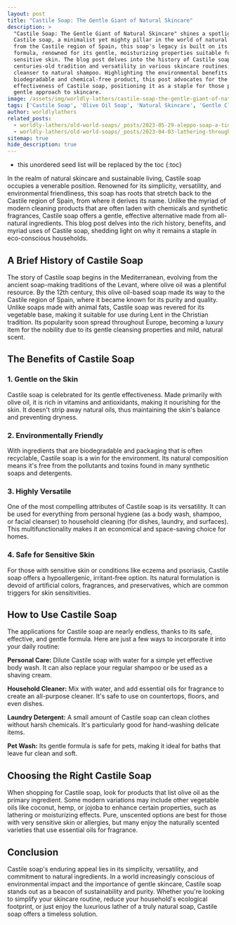 ```yaml
---
layout: post
title: "Castile Soap: The Gentle Giant of Natural Skincare"
description: >
  "Castile Soap: The Gentle Giant of Natural Skincare" shines a spotlight on the venerable
  Castile soap, a minimalist yet mighty pillar in the world of natural skincare. Originating
  from the Castile region of Spain, this soap's legacy is built on its pure, olive oil-based
  formula, renowned for its gentle, moisturizing properties suitable for even the most
  sensitive skin. The blog post delves into the history of Castile soap, celebrating its
  centuries-old tradition and versatility in various skincare routines, from soothing
  cleanser to natural shampoo. Highlighting the environmental benefits of using a
  biodegradable and chemical-free product, this post advocates for the simplicity and
  effectiveness of Castile soap, positioning it as a staple for those pursuing a sustainable,
  gentle approach to skincare.
image: /assets/img/worldly-lathers/castile-soap-the-gentle-giant-of-natural-skincare.jpg
tags: ['Castile Soap', 'Olive Oil Soap', 'Natural Skincare', 'Gentle Cleanser', 'Sensitive Skin', 'Environmentally Friendly']
author: worldlylathers
related_posts:
  - worldly-lathers/old-world-soaps/_posts/2023-05-29-aleppo-soap-a-timeless-treasure-of-skincare.md
  - worldly-lathers/old-world-soaps/_posts/2023-04-03-lathering-through-history-the-timeless-allure-of-old-world-soaps.md
sitemap: true
hide_description: true
---
```


* this unordered seed list will be replaced by the toc
{:toc}

In the realm of natural skincare and sustainable living, Castile soap occupies a venerable position. Renowned for its simplicity, versatility, and environmental friendliness, this soap has roots that stretch back to the Castile region of Spain, from where it derives its name. Unlike the myriad of modern cleaning products that are often laden with chemicals and synthetic fragrances, Castile soap offers a gentle, effective alternative made from all-natural ingredients. This blog post delves into the rich history, benefits, and myriad uses of Castile soap, shedding light on why it remains a staple in eco-conscious households.

## A Brief History of Castile Soap

The story of Castile soap begins in the Mediterranean, evolving from the ancient soap-making traditions of the Levant, where olive oil was a plentiful resource. By the 12th century, this olive oil-based soap made its way to the Castile region of Spain, where it became known for its purity and quality. Unlike soaps made with animal fats, Castile soap was revered for its vegetable base, making it suitable for use during Lent in the Christian tradition. Its popularity soon spread throughout Europe, becoming a luxury item for the nobility due to its gentle cleansing properties and mild, natural scent.

## The Benefits of Castile Soap

### 1. Gentle on the Skin

Castile soap is celebrated for its gentle effectiveness. Made primarily with olive oil, it is rich in vitamins and antioxidants, making it nourishing for the skin. It doesn't strip away natural oils, thus maintaining the skin's balance and preventing dryness.

### 2. Environmentally Friendly

With ingredients that are biodegradable and packaging that is often recyclable, Castile soap is a win for the environment. Its natural composition means it's free from the pollutants and toxins found in many synthetic soaps and detergents.

### 3. Highly Versatile

One of the most compelling attributes of Castile soap is its versatility. It can be used for everything from personal hygiene (as a body wash, shampoo, or facial cleanser) to household cleaning (for dishes, laundry, and surfaces). This multifunctionality makes it an economical and space-saving choice for homes.

### 4. Safe for Sensitive Skin

For those with sensitive skin or conditions like eczema and psoriasis, Castile soap offers a hypoallergenic, irritant-free option. Its natural formulation is devoid of artificial colors, fragrances, and preservatives, which are common triggers for skin sensitivities.

## How to Use Castile Soap

The applications for Castile soap are nearly endless, thanks to its safe, effective, and gentle formula. Here are just a few ways to incorporate it into your daily routine:

**Personal Care:** Dilute Castile soap with water for a simple yet effective body wash. It can also replace your regular shampoo or be used as a shaving cream.

**Household Cleaner:** Mix with water, and add essential oils for fragrance to create an all-purpose cleaner. It's safe to use on countertops, floors, and even dishes.

**Laundry Detergent:** A small amount of Castile soap can clean clothes without harsh chemicals. It's particularly good for hand-washing delicate items.

**Pet Wash:** Its gentle formula is safe for pets, making it ideal for baths that leave fur clean and soft.

## Choosing the Right Castile Soap

When shopping for Castile soap, look for products that list olive oil as the primary ingredient. Some modern variations may include other vegetable oils like coconut, hemp, or jojoba to enhance certain properties, such as lathering or moisturizing effects. Pure, unscented options are best for those with very sensitive skin or allergies, but many enjoy the naturally scented varieties that use essential oils for fragrance.

## Conclusion

Castile soap's enduring appeal lies in its simplicity, versatility, and commitment to natural ingredients. In a world increasingly conscious of environmental impact and the importance of gentle skincare, Castile soap stands out as a beacon of sustainability and purity. Whether you're looking to simplify your skincare routine, reduce your household's ecological footprint, or just enjoy the luxurious lather of a truly natural soap, Castile soap offers a timeless solution.